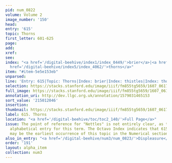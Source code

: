 ```yaml
---
pid: num_0822
volume: Volume 2
image_number: '150'
head:
entry: '615'
topic: Thorns
first_letter: 601-625
page:
add:
xref:
see:
index: "<a href='/digital-beehive/index1/index_0449/'>brier</a>|<a href='/digital-beehive/index5/index_4058/'>thistles</a>|<a
  href='/digital-beehive/index5/index_4062/'>thorns</a>"
item: "#item-5e5e153eb"
unparsed:
line: 'Entry: 615|Topic: Thorns|Index: brier|Index: thistles|Index: thorns|#item-5e5e153eb'
selection: https://stacks.stanford.edu/image/iiif/fm855tg5659/1607_0617/917,2046,2768,526/full/0/default.jpg
full_image: https://stacks.stanford.edu/image/iiif/fm855tg5659/1607_0617/full/full/0/default.jpg
annotation_uri: http://dev.llgc.org.uk/annotation/1579031465153
sort_value: '215012046'
insertion:
thumbnail: https://stacks.stanford.edu/image/iiif/fm855tg5659/1607_0617/917,2046,600,180/250,/0/default.jpg
label: 615. Thorns
location: "<a href='/digital-beehive/toc/toc2_140/'>Full Page</a>"
issue: The point of reference for "Nettles" is not entirely clear, as there is no
  alphabetical entry for this term. The Octavo Index indicates that 615 [Nettles]
  may be the earliest occurrence of this topic in the Numerical section of the Alvearium.
also_in_entry: "<a href='/digital-beehive/num3/num_0823/'>Displeasure</a>"
order: '191'
layout: alpha_item
collection: num3
---
```


